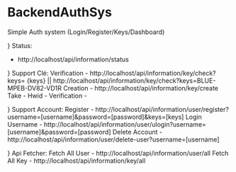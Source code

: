 # BackendAuthSys
Simple Auth system (Login/Register/Keys/Dashboard)

} Status:
- http://localhost/api/information/status

} Support Clé:
Verification - http://localhost/api/information/key/check?keys= {keys} || http://localhost/api/information/key/check?keys=BLUE-MPEB-DV82-VD1R
Creation - http://localhost/api/information/key/create
Take -
Hwid - 
Verification - 

} Support Account:
Register - http://localhost/api/information/user/register?username=[username]&password=[password]&keys=[keys]
Login Username - http://localhost/api/information/user/ulogin?username=[username]&password=[password]
Delete Account - http://localhost/api/information/user/delete-user?username=[username]

} Api Fetcher:
Fetch All User - http://localhost/api/information/user/all
Fetch All Key - http://localhost/api/information/key/all
